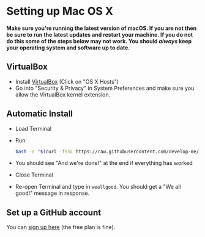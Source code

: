 # Setting up Mac OS X

**Make sure you're running the latest version of macOS. If you are not then be sure to run the latest updates and restart your machine. If you do not do this some of the steps below may not work. You should *always* keep your operating system and software up to date.**


## VirtualBox

- Install [VirtualBox](https://www.virtualbox.org/wiki/Downloads) (Click on "OS X Hosts")
- Go into "Security & Privacy" in System Preferences and make sure you allow the VirtualBox kernel extension.


## Automatic Install

- Load Terminal
- Run:

    ```bash
    bash -c "$(curl -fsSL https://raw.githubusercontent.com/develop-me/bootcamp--setup/master/mac/setup.sh)"
    ```

- You should see "And we're done!" at the end if everything has worked

- Close Terminal

- Re-open Terminal and type in `weallgood`. You should get a "We all good!" message in response.


## Set up a GitHub account

You can [sign up here](https://github.com/join) (the free plan is fine).
